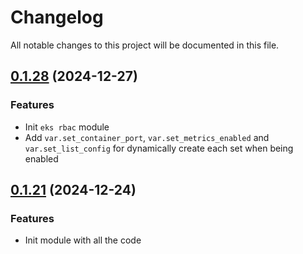 # Changelog

All notable changes to this project will be documented in this file.
## [0.1.28]() (2024-12-27)
### Features
* Init `eks rbac` module
* Add `var.set_container_port`, `var.set_metrics_enabled` and `var.set_list_config` for dynamically create each set when being enabled

## [0.1.21]() (2024-12-24)
### Features
* Init module with all the code
